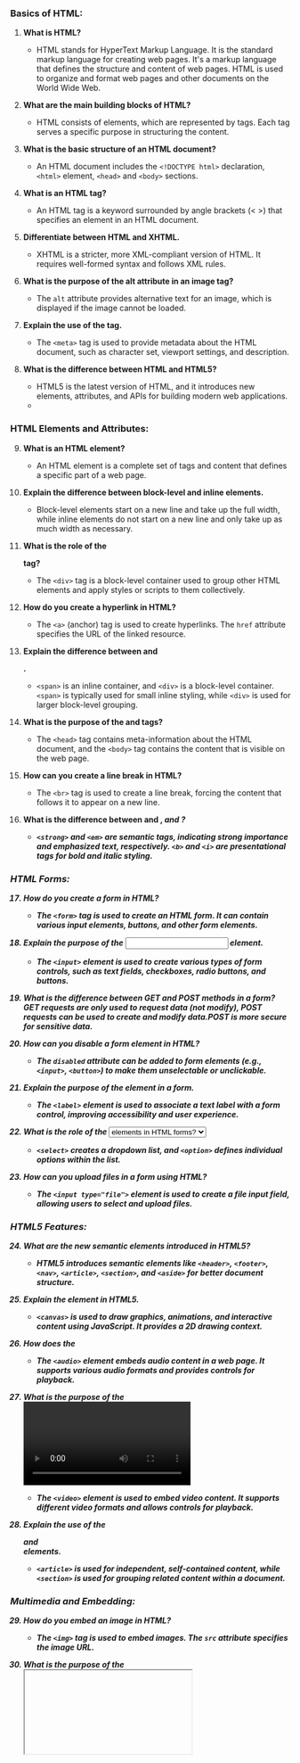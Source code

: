 ### Basics of HTML:	

1. **What is HTML?**
   - HTML stands for HyperText Markup Language. It is the standard markup language for creating web pages. It's a markup language that defines the structure and content of web pages. HTML is used to organize and format web pages and other documents on the World Wide Web.

2. **What are the main building blocks of HTML?**
   - HTML consists of elements, which are represented by tags. Each tag serves a specific purpose in structuring the content.

3. **What is the basic structure of an HTML document?**
   - An HTML document includes the `<!DOCTYPE html>` declaration, `<html>` element, `<head>` and `<body>` sections.

4. **What is an HTML tag?**
   - An HTML tag is a keyword surrounded by angle brackets (< >) that specifies an element in an HTML document.

5. **Differentiate between HTML and XHTML.**
   - XHTML is a stricter, more XML-compliant version of HTML. It requires well-formed syntax and follows XML rules.

6. **What is the purpose of the alt attribute in an image tag?**
   - The `alt` attribute provides alternative text for an image, which is displayed if the image cannot be loaded.

7. **Explain the use of the <meta> tag.**
   - The `<meta>` tag is used to provide metadata about the HTML document, such as character set, viewport settings, and description.

8. **What is the difference between HTML and HTML5?**
   - HTML5 is the latest version of HTML, and it introduces new elements, attributes, and APIs for building modern web applications.
   - 

### HTML Elements and Attributes:

9. **What is an HTML element?**
   - An HTML element is a complete set of tags and content that defines a specific part of a web page.

10. **Explain the difference between block-level and inline elements.**
    - Block-level elements start on a new line and take up the full width, while inline elements do not start on a new line and only take up as much width as necessary.

11. **What is the role of the <div> tag?**
    - The `<div>` tag is a block-level container used to group other HTML elements and apply styles or scripts to them collectively.

12. **How do you create a hyperlink in HTML?**
    - The `<a>` (anchor) tag is used to create hyperlinks. The `href` attribute specifies the URL of the linked resource.

13. **Explain the difference between <span> and <div>.**
    - `<span>` is an inline container, and `<div>` is a block-level container. `<span>` is typically used for small inline styling, while `<div>` is used for larger block-level grouping.

14. **What is the purpose of the <head> and <body> tags?**
    - The `<head>` tag contains meta-information about the HTML document, and the `<body>` tag contains the content that is visible on the web page.

15. **How can you create a line break in HTML?**
    - The `<br>` tag is used to create a line break, forcing the content that follows it to appear on a new line.

16. **What is the difference between <strong> and <b>, <em> and <i>?**
    - `<strong>` and `<em>` are semantic tags, indicating strong importance and emphasized text, respectively. `<b>` and `<i>` are presentational tags for bold and italic styling.
   
### HTML Forms:

17. **How do you create a form in HTML?**
    - The `<form>` tag is used to create an HTML form. It can contain various input elements, buttons, and other form elements.

18. **Explain the purpose of the <input> element.**
    - The `<input>` element is used to create various types of form controls, such as text fields, checkboxes, radio buttons, and buttons.

19. **What is the difference between GET and POST methods in a form?**
GET requests are only used to request data (not modify), POST requests can be used to create and modify data.POST is more secure for sensitive data.

20. **How can you disable a form element in HTML?**
    - The `disabled` attribute can be added to form elements (e.g., `<input>`, `<button>`) to make them unselectable or unclickable.

21. **Explain the purpose of the <label> element in a form.**
    - The `<label>` element is used to associate a text label with a form control, improving accessibility and user experience.

22. **What is the role of the <select> and <option> elements in HTML forms?**
    - `<select>` creates a dropdown list, and `<option>` defines individual options within the list.

23. **How can you upload files in a form using HTML?**
    - The `<input type="file">` element is used to create a file input field, allowing users to select and upload files.

### HTML5 Features:

24. **What are the new semantic elements introduced in HTML5?**
    - HTML5 introduces semantic elements like `<header>`, `<footer>`, `<nav>`, `<article>`, `<section>`, and `<aside>` for better document structure.

25. **Explain the <canvas> element in HTML5.**
    - `<canvas>` is used to draw graphics, animations, and interactive content using JavaScript. It provides a 2D drawing context.

26. **How does the <audio> element work in HTML5?**
    - The `<audio>` element embeds audio content in a web page. It supports various audio formats and provides controls for playback.

27. **What is the purpose of the <video> element in HTML5?**
    - The `<video>` element is used to embed video content. It supports different video formats and allows controls for playback.

28. **Explain the use of the <article> and <section> elements.**
    - `<article>` is used for independent, self-contained content, while `<section>` is used for grouping related content within a document.

### Multimedia and Embedding:

29. **How do you embed an image in HTML?**
    - The `<img>` tag is used to embed images. The `src` attribute specifies the image URL.

30. **What is the purpose of the <iframe> element?**
    - `<iframe>` is used to embed content from another source, such as a webpage or a video, within the current document.

31. **How can you embed a YouTube video in HTML?**
    - YouTube provides an embed code for videos. Copy the code and paste it into your HTML document to embed the video.

32. **Explain the use of the <figure> and <figcaption> elements.**
    - `<figure>` is used to encapsulate media content, and `<figcaption>` provides a caption or description for the content.

### Document Structure and Semantics:

33. **What is the purpose of the <header> and <footer> elements?**
    - `<header>` represents introductory content or a group of navigational links, while `<footer>` contains metadata or the footer of a section or page.

34. **How do you create an ordered list in HTML?**
    - The `<ol>` tag is used to create an ordered list, and `<li>` represents each list item.

35. **Explain the purpose of the <nav> element.**
    - `<nav>` is used to define a set of navigation links, providing a semantic way to structure navigation menus.

36. **What is the role of the <main> element in HTML5?**
    - `<main>` represents the main content of the document, excluding headers, footers, and sidebars.

37. **How can you create a comment in HTML?**
    - Use `<!-- your comment here -->` to add comments in HTML, which are not displayed in the browser.

38. **What is the significance of the <aside> element?**
    - `<aside>` is used for content related to the main content but can be considered separate, such as sidebars or pull quotes.

### Accessibility in HTML:

39. **How can you make a website accessible to people with disabilities?**
    - Use semantic HTML, provide alternative text for images, use ARIA roles, ensure keyboard accessibility, and maintain a readable and flexible layout.

40. **Explain the importance of headings (<h1> to <h6>) in HTML.**
    - Headings structure the content and provide a hierarchical outline. They are crucial for accessibility and SEO.

41. **What is the purpose of the aria-label attribute?**
    - `aria-label` provides a text label for screen readers, helping to make non-text content accessible.
